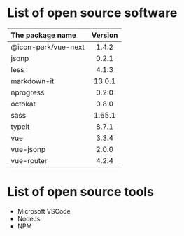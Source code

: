 # List of open source software
| The package name      | Version |
| :---                  |  :---:  |
| @icon-park/vue-next   | 1.4.2   |
| jsonp                 | 0.2.1   |
| less                  | 4.1.3   |
| markdown-it           | 13.0.1  |
| nprogress             | 0.2.0   |
| octokat               | 0.8.0   |
| sass                  | 1.65.1  |
| typeit                | 8.7.1   |
| vue                   | 3.3.4   |
| vue-jsonp             | 2.0.0   |
| vue-router            | 4.2.4   |

# List of open source tools
- Microsoft VSCode
- NodeJs          
- NPM             